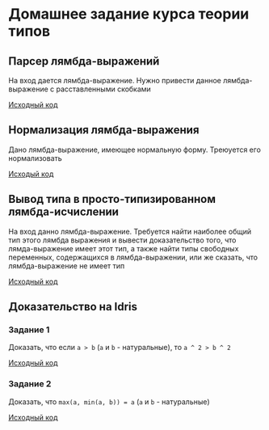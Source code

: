 # Домашнее задание курса теории типов

## Парсер лямбда-выражений

На вход дается лямбда-выражение. Нужно привести данное лямбда-выражение с расставленными скобками

[Исходный код](/lambda-expression-parser)

## Нормализация лямбда-выражения

Дано лямбда-выражение, имеющее нормальную форму. Треюуется его нормализовать

[Исходый код](/lambda-expression-normalization)

## Вывод типа в просто-типизированном лямбда-исчислении

На вход данно лямбда-выражение. Требуется найти наиболее общий тип этого лямбда выражения и вывести доказательство того, что лямда-выражение имеет этот тип, а также найти типы свободных переменных, содержащихся в лямбда-выражении, или же сказать, что лямбда-выражение не имеет тип

[Исходный код](/lambda-expression-type-inference)

## Доказательство на Idris

### Задание 1

Доказать, что если `a > b` (`a` и `b` - натуральные), то `a ^ 2 > b ^ 2`

[Исходный код](idris/task1.idr)

### Задание 2

Доказать, что `max(a, min(a, b)) = a` (`a` и `b` - натуральные)

[Исходный код](idris/task2.idr)
